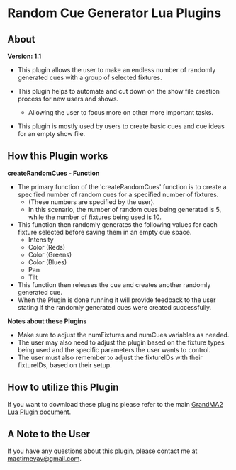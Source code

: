 # Random Cue Generator Lua Plugins

## About
**Version: 1.1**

* This plugin allows the user to make an endless number of randomly generated cues with a group of selected fixtures.

* This plugin helps to automate and cut down on the show file creation process for new users and shows.
    * Allowing the user to focus more on other more important tasks.

* This plugin is mostly used by users to create basic cues and cue ideas for an empty show file.

## How this Plugin works
**createRandomCues - Function**
* The primary function of the 'createRandomCues' function is to create a specified number of random cues for a specified number of fixtures. 
    * (These numbers are specified by the user).
    * In this scenario, the number of random cues being generated is 5, while the number of fixtures being used is 10.
* This function then randomly generates the following values for each fixture selected before saving them in an empty cue space.
    * Intensity
    * Color (Reds)
    * Color (Greens)
    * Color (Blues)
    * Pan
    * Tilt
* This function then releases the cue and creates another randomly generated cue.
* When the Plugin is done running it will provide feedback to the user stating if the randomly generated cues were created successfully.

**Notes about these Plugins**
* Make sure to adjust the numFixtures and numCues variables as needed.
* The user may also need to adjust the plugin based on the fixture types being used and the specific parameters the user wants to control.
* The user must also remember to adjust the fixtureIDs with their fixtureIDs, based on their setup.

## How to utilize this Plugin
If you want to download these plugins please refer to the main [GrandMA2 Lua Plugin document]().

## A Note to the User
If you have any questions about this plugin, please contact me at [mactirneyav@gmail.com]().